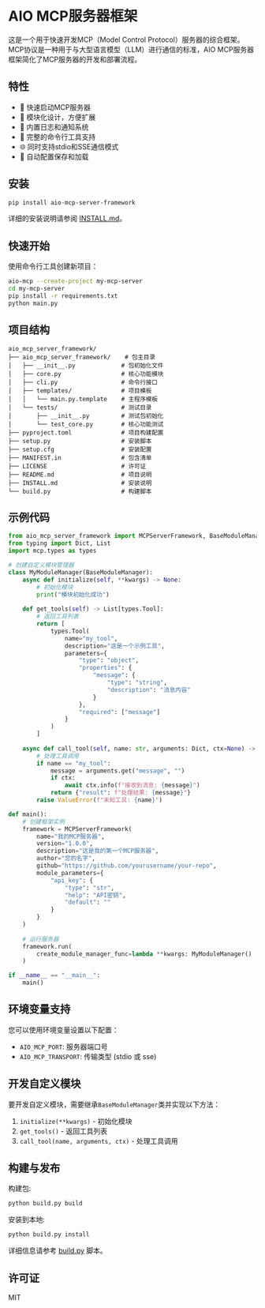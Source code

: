 # AIO MCP服务器框架

这是一个用于快速开发MCP（Model Control Protocol）服务器的综合框架。MCP协议是一种用于与大型语言模型（LLM）进行通信的标准，AIO MCP服务器框架简化了MCP服务器的开发和部署流程。

## 特性

- 🚀 快速启动MCP服务器
- 🧩 模块化设计，方便扩展
- 📝 内置日志和通知系统
- 🔧 完整的命令行工具支持
- 🌐 同时支持stdio和SSE通信模式
- 💾 自动配置保存和加载

## 安装

```bash
pip install aio-mcp-server-framework
```

详细的安装说明请参阅 [INSTALL.md](INSTALL.md)。

## 快速开始

使用命令行工具创建新项目：

```bash
aio-mcp --create-project my-mcp-server
cd my-mcp-server
pip install -r requirements.txt
python main.py
```

## 项目结构

```
aio_mcp_server_framework/
├── aio_mcp_server_framework/    # 包主目录
│   ├── __init__.py             # 包初始化文件
│   ├── core.py                 # 核心功能模块
│   ├── cli.py                  # 命令行接口
│   ├── templates/              # 项目模板
│   │   └── main.py.template    # 主程序模板
│   └── tests/                  # 测试目录
│       ├── __init__.py         # 测试包初始化
│       └── test_core.py        # 核心功能测试
├── pyproject.toml              # 项目构建配置
├── setup.py                    # 安装脚本
├── setup.cfg                   # 安装配置
├── MANIFEST.in                 # 包含清单
├── LICENSE                     # 许可证
├── README.md                   # 项目说明
├── INSTALL.md                  # 安装说明
└── build.py                    # 构建脚本
```

## 示例代码

```python
from aio_mcp_server_framework import MCPServerFramework, BaseModuleManager, SERVICE_VERSION
from typing import Dict, List
import mcp.types as types

# 创建自定义模块管理器
class MyModuleManager(BaseModuleManager):
    async def initialize(self, **kwargs) -> None:
        # 初始化模块
        print("模块初始化成功")
    
    def get_tools(self) -> List[types.Tool]:
        # 返回工具列表
        return [
            types.Tool(
                name="my_tool",
                description="这是一个示例工具",
                parameters={
                    "type": "object",
                    "properties": {
                        "message": {
                            "type": "string",
                            "description": "消息内容"
                        }
                    },
                    "required": ["message"]
                }
            )
        ]
    
    async def call_tool(self, name: str, arguments: Dict, ctx=None) -> Dict:
        # 处理工具调用
        if name == "my_tool":
            message = arguments.get("message", "")
            if ctx:
                await ctx.info(f"接收到消息: {message}")
            return {"result": f"处理结果: {message}"}
        raise ValueError(f"未知工具: {name}")

def main():
    # 创建框架实例
    framework = MCPServerFramework(
        name="我的MCP服务器",
        version="1.0.0",
        description="这是我的第一个MCP服务器",
        author="您的名字",
        github="https://github.com/yourusername/your-repo",
        module_parameters={
            "api_key": {
                "type": "str",
                "help": "API密钥",
                "default": ""
            }
        }
    )
    
    # 运行服务器
    framework.run(
        create_module_manager_func=lambda **kwargs: MyModuleManager()
    )

if __name__ == "__main__":
    main()
```

## 环境变量支持

您可以使用环境变量设置以下配置：

- `AIO_MCP_PORT`: 服务器端口号
- `AIO_MCP_TRANSPORT`: 传输类型 (stdio 或 sse)

## 开发自定义模块

要开发自定义模块，需要继承`BaseModuleManager`类并实现以下方法：

1. `initialize(**kwargs)` - 初始化模块
2. `get_tools()` - 返回工具列表
3. `call_tool(name, arguments, ctx)` - 处理工具调用

## 构建与发布

构建包:

```bash
python build.py build
```

安装到本地:

```bash
python build.py install
```

详细信息请参考 [build.py](build.py) 脚本。

## 许可证

MIT 